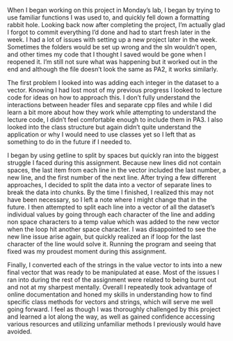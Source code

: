When I began working on this project in Monday’s lab, I began by trying to use familiar functions I
was used to, and quickly fell down a formatting rabbit hole. Looking back now after completing the
project, I’m actually glad I forgot to commit everything I’d done and had to start fresh later in
the week. I had a lot of issues with setting up a new project later in the week. Sometimes the
folders would be set up wrong and the sln wouldn’t open, and other times my code that I thought I
saved would be gone when I reopened it. I’m still not sure what was happening but it worked out
in the end and although the file doesn’t look the same as PA2, it works similarly. 

The first problem I looked into was adding each integer in the dataset to a vector. Knowing I had 
lost most of my previous progress I looked to lecture code for ideas on how to approach this. I don’t 
fully understand the interactions between header files and separate cpp files and while I did learn a
 bit more about how they work while attempting to understand the lecture code, I didn’t feel 
 comfortable enough to include them in PA3. I also looked into the class structure but again didn’t 
 quite understand the application or why I would need to use classes yet so I left that as something 
 to do in the future if I needed to.

I began by using getline to split by spaces but quickly ran into the biggest struggle I faced during 
this assignment. Because new lines did not contain spaces, the last item from each line in the vector 
included the last number, a new line, and the first number of the next line. After trying a few 
different approaches, I decided to split the data into a vector of separate lines to break the data 
into chunks. By the time I finished, I realized this may not have been necessary, so I left a note 
where I might change that in the future. I then attempted to split each line into a vector of all the 
dataset’s individual values by going through each character of the line and adding non space 
characters to a temp value which was added to the new vector when the loop hit another space 
character. I was disappointed to see the new line issue arise again, but quickly realized an if loop 
for the last character of the line would solve it. Running the program and seeing that fixed was my 
proudest moment during this assignment.

Finally, I converted each of the strings in the value vector to ints into a new final vector that was 
ready to be manipulated at ease. Most of the issues I ran into during the rest of the assignment were 
related to being burnt out and not at my sharpest mentally. Overall I repeatedly took advantage of 
online documentation and honed my skills in understanding how to find specific class methods for 
vectors and strings, which will serve me well going forward. I feel as though I was thoroughly 
challenged by this project and learned a lot along the way, as well as gained confidence accessing 
various resources and utilizing unfamiliar methods I previously would have avoided. 
